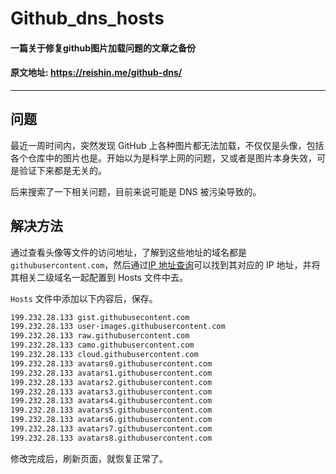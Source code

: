 # Github_dns_hosts
#### 一篇关于修复github图片加载问题的文章之备份
#### 原文地址: https://reishin.me/github-dns/
---
## 问题

最近一周时间内，突然发现 GitHub 上各种图片都无法加载，不仅仅是头像，包括各个仓库中的图片也是。开始以为是科学上网的问题，又或者是图片本身失效，可是验证下来都是无关的。

后来搜索了一下相关问题，目前来说可能是 DNS 被污染导致的。

## 解决方法

通过查看头像等文件的访问地址，了解到这些地址的域名都是 `githubusercontent.com`，然后通过[IP 地址查询](https://www.ipaddress.com/)可以找到其对应的 IP 地址，并将其相关二级域名一起配置到 Hosts 文件中去。

`Hosts` 文件中添加以下内容后，保存。
```sh
199.232.28.133 gist.githubusecontent.com
199.232.28.133 user-images.githubusercontent.com
199.232.28.133 raw.githubusercontent.com
199.232.28.133 camo.githubusercontent.com
199.232.28.133 cloud.githubusercontent.com
199.232.28.133 avatars0.githubusercontent.com
199.232.28.133 avatars1.githubusercontent.com
199.232.28.133 avatars2.githubusercontent.com
199.232.28.133 avatars3.githubusercontent.com
199.232.28.133 avatars4.githubusercontent.com
199.232.28.133 avatars5.githubusercontent.com
199.232.28.133 avatars6.githubusercontent.com
199.232.28.133 avatars7.githubusercontent.com
199.232.28.133 avatars8.githubusercontent.com
```

修改完成后，刷新页面，就恢复正常了。
